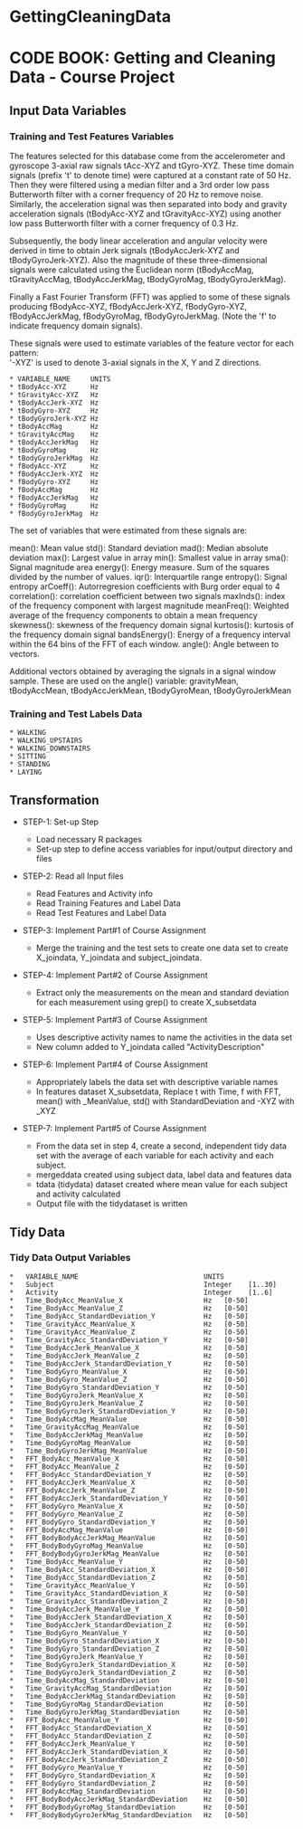 # GettingCleaningData


# CODE BOOK: Getting and Cleaning Data - Course Project


## Input Data Variables

### Training and Test Features Variables

The features selected for this database come from the accelerometer and gyroscope 3-axial raw signals tAcc-XYZ and tGyro-XYZ. 
These time domain signals (prefix 't' to denote time) were captured at a constant rate of 50 Hz. Then they were filtered using a median filter and a 3rd order low pass Butterworth filter with a corner frequency of 20 Hz to remove noise. Similarly, the acceleration signal was then separated into body and gravity acceleration signals (tBodyAcc-XYZ and tGravityAcc-XYZ) using another low pass Butterworth filter with a corner frequency of 0.3 Hz. 

Subsequently, the body linear acceleration and angular velocity were derived in time to obtain Jerk signals (tBodyAccJerk-XYZ and tBodyGyroJerk-XYZ). Also the magnitude of these three-dimensional signals were calculated using the Euclidean norm (tBodyAccMag, tGravityAccMag, tBodyAccJerkMag, tBodyGyroMag, tBodyGyroJerkMag). 

Finally a Fast Fourier Transform (FFT) was applied to some of these signals producing fBodyAcc-XYZ, fBodyAccJerk-XYZ, fBodyGyro-XYZ, fBodyAccJerkMag, fBodyGyroMag, fBodyGyroJerkMag. (Note the 'f' to indicate frequency domain signals). 

These signals were used to estimate variables of the feature vector for each pattern:  
'-XYZ' is used to denote 3-axial signals in the X, Y and Z directions.


````
* VARIABLE_NAME		UNITS
* tBodyAcc-XYZ		Hz
* tGravityAcc-XYZ	Hz
* tBodyAccJerk-XYZ	Hz
* tBodyGyro-XYZ		Hz
* tBodyGyroJerk-XYZ	Hz
* tBodyAccMag		Hz
* tGravityAccMag	Hz
* tBodyAccJerkMag	Hz
* tBodyGyroMag		Hz
* tBodyGyroJerkMag	Hz
* fBodyAcc-XYZ		Hz
* fBodyAccJerk-XYZ	Hz
* fBodyGyro-XYZ		Hz
* fBodyAccMag		Hz
* fBodyAccJerkMag	Hz
* fBodyGyroMag		Hz
* fBodyGyroJerkMag	Hz
````

The set of variables that were estimated from these signals are: 

mean(): Mean value
std(): Standard deviation
mad(): Median absolute deviation 
max(): Largest value in array
min(): Smallest value in array
sma(): Signal magnitude area
energy(): Energy measure. Sum of the squares divided by the number of values. 
iqr(): Interquartile range 
entropy(): Signal entropy
arCoeff(): Autorregresion coefficients with Burg order equal to 4
correlation(): correlation coefficient between two signals
maxInds(): index of the frequency component with largest magnitude
meanFreq(): Weighted average of the frequency components to obtain a mean frequency
skewness(): skewness of the frequency domain signal 
kurtosis(): kurtosis of the frequency domain signal 
bandsEnergy(): Energy of a frequency interval within the 64 bins of the FFT of each window.
angle(): Angle between to vectors.

Additional vectors obtained by averaging the signals in a signal window sample. These are used on the angle() variable:
gravityMean, tBodyAccMean, tBodyAccJerkMean, tBodyGyroMean, tBodyGyroJerkMean 

### Training and Test Labels Data
````
* WALKING
* WALKING_UPSTAIRS
* WALKING_DOWNSTAIRS
* SITTING
* STANDING
* LAYING
````


## Transformation


* STEP-1: Set-up Step
	+ Load necessary R packages
	+ Set-up step to define access variables for input/output directory and files
	

* STEP-2: Read all Input files
	+ Read Features and Activity info
	+ Read Training Features and Label Data 
	+ Read Test Features and Label Data

  
* STEP-3: Implement Part#1 of Course Assignment
	+ Merge the training and the test sets to create one data set to create X_joindata, Y_joindata and subject_joindata.


* STEP-4: Implement Part#2 of Course Assignment
	+ Extract only the measurements on the mean and standard deviation for each measurement using grep() to create X_subsetdata       

  
* STEP-5: Implement Part#3 of Course Assignment
  	+ Uses descriptive activity names to name the activities in the data set
	+ New column added to Y_joindata called "ActivityDescription"
  
* STEP-6: Implement Part#4 of Course Assignment
	+ Appropriately labels the data set with descriptive variable names
	+ In features dataset X_subsetdata, Replace t with Time, f with FFT, mean() with _MeanValue, std() with StandardDeviation and -XYZ with _XYZ
	
* STEP-7: Implement Part#5 of Course Assignment
    + From the data set in step 4, create a second, independent tidy data set with the average of each variable for each activity and each subject.
	+ mergeddata created using subject data, label data and features data
	+ tdata (tidydata) dataset created where mean value for each subject and activity calculated
	+ Output file with the tidydataset is written


## Tidy Data

### Tidy Data Output Variables
````
*	VARIABLE_NAME								UNITS
*	Subject                                  	Integer    [1..30]
*	Activity                                 	Integer    [1..6]
*	Time_BodyAcc_MeanValue_X                  	Hz   [0-50]
*	Time_BodyAcc_MeanValue_Z                  	Hz   [0-50]
*	Time_BodyAcc_StandardDeviation_Y          	Hz   [0-50]
*	Time_GravityAcc_MeanValue_X               	Hz   [0-50]
*	Time_GravityAcc_MeanValue_Z               	Hz   [0-50]
*	Time_GravityAcc_StandardDeviation_Y       	Hz   [0-50]
*	Time_BodyAccJerk_MeanValue_X              	Hz   [0-50]
*	Time_BodyAccJerk_MeanValue_Z              	Hz   [0-50]
*	Time_BodyAccJerk_StandardDeviation_Y      	Hz   [0-50]
*	Time_BodyGyro_MeanValue_X                 	Hz   [0-50]
*	Time_BodyGyro_MeanValue_Z                 	Hz   [0-50]
*	Time_BodyGyro_StandardDeviation_Y         	Hz   [0-50]
*	Time_BodyGyroJerk_MeanValue_X             	Hz   [0-50]
*	Time_BodyGyroJerk_MeanValue_Z             	Hz   [0-50]
*	Time_BodyGyroJerk_StandardDeviation_Y     	Hz   [0-50]
*	Time_BodyAccMag_MeanValue                 	Hz   [0-50]
*	Time_GravityAccMag_MeanValue              	Hz   [0-50]
*	Time_BodyAccJerkMag_MeanValue             	Hz   [0-50]
*	Time_BodyGyroMag_MeanValue                	Hz   [0-50]
*	Time_BodyGyroJerkMag_MeanValue            	Hz   [0-50]
*	FFT_BodyAcc_MeanValue_X                   	Hz   [0-50]
*	FFT_BodyAcc_MeanValue_Z                   	Hz   [0-50]
*	FFT_BodyAcc_StandardDeviation_Y           	Hz   [0-50]
*	FFT_BodyAccJerk_MeanValue_X               	Hz   [0-50]
*	FFT_BodyAccJerk_MeanValue_Z               	Hz   [0-50]
*	FFT_BodyAccJerk_StandardDeviation_Y       	Hz   [0-50]
*	FFT_BodyGyro_MeanValue_X                  	Hz   [0-50]
*	FFT_BodyGyro_MeanValue_Z                  	Hz   [0-50]
*	FFT_BodyGyro_StandardDeviation_Y          	Hz   [0-50]
*	FFT_BodyAccMag_MeanValue                  	Hz   [0-50]
*	FFT_BodyBodyAccJerkMag_MeanValue          	Hz   [0-50]
*	FFT_BodyBodyGyroMag_MeanValue             	Hz   [0-50]
*	FFT_BodyBodyGyroJerkMag_MeanValue       	Hz   [0-50]
*	Time_BodyAcc_MeanValue_Y                   	Hz   [0-50]
*	Time_BodyAcc_StandardDeviation_X         	Hz   [0-50]
*	Time_BodyAcc_StandardDeviation_Z         	Hz   [0-50]
*	Time_GravityAcc_MeanValue_Y              	Hz   [0-50]
*	Time_GravityAcc_StandardDeviation_X      	Hz   [0-50]
*	Time_GravityAcc_StandardDeviation_Z      	Hz   [0-50]
*	Time_BodyAccJerk_MeanValue_Y             	Hz   [0-50]
*	Time_BodyAccJerk_StandardDeviation_X     	Hz   [0-50]
*	Time_BodyAccJerk_StandardDeviation_Z     	Hz   [0-50]
*	Time_BodyGyro_MeanValue_Y                	Hz   [0-50]
*	Time_BodyGyro_StandardDeviation_X        	Hz   [0-50]
*	Time_BodyGyro_StandardDeviation_Z        	Hz   [0-50]
*	Time_BodyGyroJerk_MeanValue_Y            	Hz   [0-50]
*	Time_BodyGyroJerk_StandardDeviation_X    	Hz   [0-50]
*	Time_BodyGyroJerk_StandardDeviation_Z    	Hz   [0-50]
*	Time_BodyAccMag_StandardDeviation        	Hz   [0-50]
*	Time_GravityAccMag_StandardDeviation     	Hz   [0-50]
*	Time_BodyAccJerkMag_StandardDeviation    	Hz   [0-50]
*	Time_BodyGyroMag_StandardDeviation       	Hz   [0-50]
*	Time_BodyGyroJerkMag_StandardDeviation   	Hz   [0-50]
*	FFT_BodyAcc_MeanValue_Y                  	Hz   [0-50]
*	FFT_BodyAcc_StandardDeviation_X          	Hz   [0-50]
*	FFT_BodyAcc_StandardDeviation_Z          	Hz   [0-50]
*	FFT_BodyAccJerk_MeanValue_Y              	Hz   [0-50]
*	FFT_BodyAccJerk_StandardDeviation_X      	Hz   [0-50]
*	FFT_BodyAccJerk_StandardDeviation_Z      	Hz   [0-50]
*	FFT_BodyGyro_MeanValue_Y                 	Hz   [0-50]
*	FFT_BodyGyro_StandardDeviation_X         	Hz   [0-50]
*	FFT_BodyGyro_StandardDeviation_Z         	Hz   [0-50]
*	FFT_BodyAccMag_StandardDeviation         	Hz   [0-50]
*	FFT_BodyBodyAccJerkMag_StandardDeviation 	Hz   [0-50]
*	FFT_BodyBodyGyroMag_StandardDeviation    	Hz   [0-50]
*	FFT_BodyBodyGyroJerkMag_StandardDeviation	Hz   [0-50]
````




